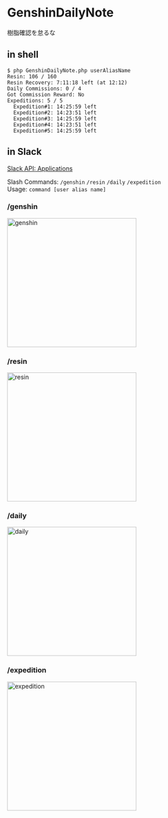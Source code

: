 # GenshinDailyNote
樹脂確認を怠るな

## in shell
```
$ php GenshinDailyNote.php userAliasName
Resin: 106 / 160
Resin Recovery: 7:11:18 left (at 12:12)
Daily Commissions: 0 / 4
Got Commission Reward: No
Expeditions: 5 / 5
  Expedition#1: 14:25:59 left
  Expedition#2: 14:23:51 left
  Expedition#3: 14:25:59 left
  Expedition#4: 14:23:51 left
  Expedition#5: 14:25:59 left
```

## in Slack
[Slack API: Applications](https://api.slack.com/apps)

Slash Commands: `/genshin` `/resin` `/daily` `/expedition`  
Usage: `command [user alias name]`

### /genshin
<img src="https://user-images.githubusercontent.com/8792860/140810095-3c7c207a-1731-4c5c-aaaf-dd9f12049691.png" alt="genshin" width="300px">

### /resin
<img src="https://user-images.githubusercontent.com/8792860/140810112-09710693-9078-4bc8-8e45-6070101abd67.png" alt="resin" width="300px">

### /daily
<img src="https://user-images.githubusercontent.com/8792860/140658451-b9d50f86-13a8-46e1-aa43-07e051e4f146.png" alt="daily" width="300px">

### /expedition
<img src="https://user-images.githubusercontent.com/8792860/140658454-214af233-0068-40ae-8b26-d8d1b087a3c3.png" alt="expedition" width="300px">
